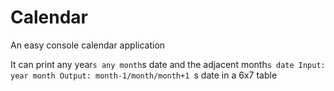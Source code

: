 # Calendar
An easy console calendar application

It can print any year`s any month`s date and the adjacent month`s date
Input: year month
Output: month-1/month/month+1 `s date in a 6x7 table
